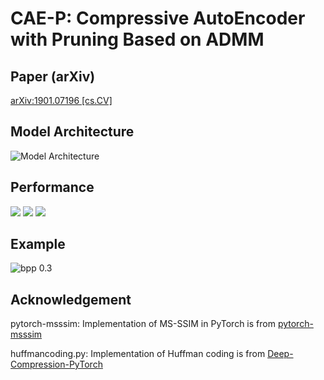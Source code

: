 # CAE-P: Compressive AutoEncoder with Pruning Based on ADMM

## Paper (arXiv)
[arXiv:1901.07196 [cs.CV]](https://arxiv.org/abs/1901.07196)

## Model Architecture
![Model Architecture](https://raw.github.com/JasonZHM/CAE-ADMM/master/fig/model_new.jpg)

## Performance
![](https://raw.github.com/JasonZHM/CAE-ADMM/master/fig/legend.jpg)
![](https://raw.github.com/JasonZHM/CAE-ADMM/master/fig/ssim.jpg) ![](https://raw.github.com/JasonZHM/CAE-ADMM/master/fig/msssim.jpg)

## Example
![bpp 0.3](https://raw.github.com/JasonZHM/CAE-ADMM/master/fig/compare_0.3.jpg)

## Acknowledgement
pytorch-msssim: Implementation of MS-SSIM in PyTorch is from [pytorch-msssim]( https://github.com/jorge-pessoa/pytorch-msssim)

huffmancoding.py: Implementation of Huffman coding is from [Deep-Compression-PyTorch](https://github.com/mightydeveloper/Deep-Compression-PyTorch)
